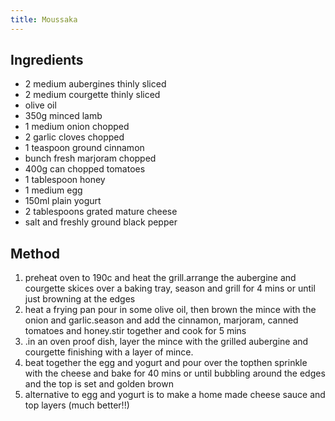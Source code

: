 ```yaml
---
title: Moussaka
---
```


## Ingredients

-   2 medium aubergines thinly sliced
-   2 medium courgette thinly sliced
-   olive oil
-   350g minced lamb
-   1 medium onion chopped
-   2 garlic cloves chopped
-   1 teaspoon ground cinnamon
-   bunch fresh marjoram chopped
-   400g can chopped tomatoes
-   1 tablespoon honey
-   1 medium egg
-   150ml plain yogurt
-   2 tablespoons grated mature cheese
-   salt and freshly ground black pepper

## Method

1.  preheat oven to 190c and heat the grill.arrange the aubergine and courgette skices over a baking tray, season and grill for 4 mins or until just browning at the edges
2.  heat a frying pan pour in some olive oil, then brown the mince with the onion and garlic.season and add the cinnamon, marjoram, canned tomatoes and honey.stir together and cook for 5 mins
3.  .in an oven proof dish, layer the mince with the grilled aubergine and courgette finishing with a layer of mince.
4.  beat together the egg and yogurt and pour over the topthen sprinkle with the cheese and bake for 40 mins or until bubbling around the edges and the top is set and golden brown
5.  alternative to egg and yogurt is to make a home made cheese sauce and top layers (much better!!)
